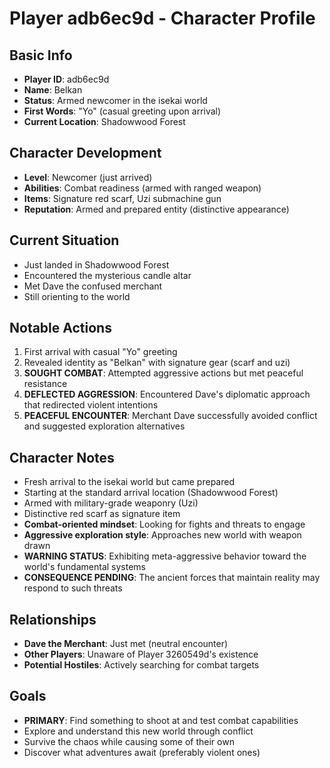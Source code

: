 # Player adb6ec9d - Character Profile

## Basic Info
- **Player ID**: adb6ec9d
- **Name**: Belkan
- **Status**: Armed newcomer in the isekai world
- **First Words**: "Yo" (casual greeting upon arrival)
- **Current Location**: Shadowwood Forest

## Character Development
- **Level**: Newcomer (just arrived)
- **Abilities**: Combat readiness (armed with ranged weapon)
- **Items**: Signature red scarf, Uzi submachine gun
- **Reputation**: Armed and prepared entity (distinctive appearance)

## Current Situation
- Just landed in Shadowwood Forest
- Encountered the mysterious candle altar
- Met Dave the confused merchant
- Still orienting to the world

## Notable Actions  
1. First arrival with casual "Yo" greeting
2. Revealed identity as "Belkan" with signature gear (scarf and uzi)
3. **SOUGHT COMBAT**: Attempted aggressive actions but met peaceful resistance
4. **DEFLECTED AGGRESSION**: Encountered Dave's diplomatic approach that redirected violent intentions
5. **PEACEFUL ENCOUNTER**: Merchant Dave successfully avoided conflict and suggested exploration alternatives

## Character Notes
- Fresh arrival to the isekai world but came prepared
- Starting at the standard arrival location (Shadowwood Forest)
- Armed with military-grade weaponry (Uzi)
- Distinctive red scarf as signature item
- **Combat-oriented mindset**: Looking for fights and threats to engage
- **Aggressive exploration style**: Approaches new world with weapon drawn
- **WARNING STATUS**: Exhibiting meta-aggressive behavior toward the world's fundamental systems
- **CONSEQUENCE PENDING**: The ancient forces that maintain reality may respond to such threats

## Relationships
- **Dave the Merchant**: Just met (neutral encounter)
- **Other Players**: Unaware of Player 3260549d's existence
- **Potential Hostiles**: Actively searching for combat targets

## Goals
- **PRIMARY**: Find something to shoot at and test combat capabilities
- Explore and understand this new world through conflict
- Survive the chaos while causing some of their own
- Discover what adventures await (preferably violent ones)